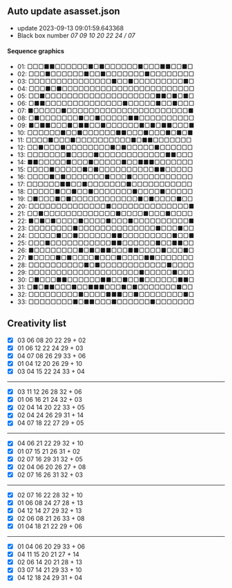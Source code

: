 ## Auto update asasset.json

* update 2023-09-13 09:01:59.643368
* Black box number _07 09 10 20 22 24 / 07_
#### Sequence graphics

* 01: □□□■■□□□□□□■□■□□□□□□■□□□■■□□■□
* 02: □□□■□□□□□□■□□■□□□□□□□■□□□□□□□□
* 03: □□□□□□□□□□□□□□□■□□■□□□□□□□□□■□
* 04: □□□■□■□□□□□□□□□□□□□□□□□□□□□□□□
* 05: □□■□□□□□□□□□□□□□□□□□□□□■■□■□■□
* 06: □■■□□□□□□□□□□□□□□■□□□□□■□□■□□□
* 07: ■□□□□□■□□□□□□□□□□□□□□□□□□□□□□■
* 08: □■□□□□□□□■□□■□□□□□■■□□□□□□□□□□
* 09: ■□■■□□□■□■■□□■□□□□□□■□■□■■□□□■
* 10: □□□□□□■□□■□□□□□□■■□□□■□□□■□■□■
* 11: □□□□■□□□■□□□□□□□□□□■□■■□□□□□□□
* 12: □□■□□□■□□□□□□□□■□■□□□□□■□□□□□□
* 13: □□□□□□□■□□□□■□□□□□□□□□□□□■■□□□
* 14: ■■□□□□□■□□□■□□□□□■□□■■■□□□□□□□
* 15: □□□□■□□□□□■□■□□□□□□□□□□■■□□□□□
* 16: □□□□■□■□□□□□□□■□□□■□□□□□□□□□□□
* 17: □□□□□□■■□□■□□□□□□□■□□□□□□□□□□□
* 18: □□□□□■□□■□□■□□□□□□□■□□□□■□□□□□
* 19: □■□□□■□■□□□□□□□□□□□□■□■□□□□■□□
* 20: □□□□□□□□□□□□□□■□□□□□□□□□□□□□□■
* 21: □□■□□□□□□□□□□□□□■□□□□■□□□■□□□□
* 22: ■□■□■□□□□■□□□□■□□□■□□□□□□□□□□■
* 23: □□□□□□□□■□□□□□□□□□□□□□□■□□□■□□
* 24: □□□□□■□□■□□□□□□■■□□□□□□□□□■□□■
* 25: □□□■□□□□□□□□□□□■■□□□□□□■□□■■□□
* 26: ■□□□□□□□□■□■□■■□□□■■□□□□■□□□■□
* 27: ■□□□□■□■□□□□■□□□■□□□□■■□□□□□□□
* 28: □□□□□□□□□□■□■□□□□□□□□□□□□■□□□□
* 29: □□□□□□□□□□□□□□□□□□□□■□□□□□■□□□
* 30: □■□□□■■□□□□□□■■□□■□□■□□□□□□■■□
* 31: □■□■■□□□■□□■■■□□□■□■□□□□□□□■□□
* 32: □□□□□□□□□■□□□□■■■□□■□□□□□□□□■□
* 33: □□□□□□□□■□■■□□□■□□□□□□■□□□□□□□
## Creativity list

- [x] 03 06 08 20 22 29 + 02
- [x] 01 06 12 22 24 29 + 03
- [x] 04 07 08 26 29 33 + 06
- [x] 01 04 12 20 26 29 + 10
- [x] 03 04 15 22 24 33 + 04
***
- [x] 03 11 12 26 28 32 + 06
- [x] 01 06 16 21 24 32 + 03
- [x] 02 04 14 20 22 33 + 05
- [x] 02 04 24 26 29 31 + 14
- [x] 04 07 18 22 27 29 + 05
***
- [x] 04 06 21 22 29 32 + 10
- [x] 01 07 15 21 26 31 + 02
- [x] 02 07 16 29 31 32 + 05
- [x] 02 04 06 20 26 27 + 08
- [x] 02 07 16 26 31 32 + 03
***
- [x] 02 07 16 22 28 32 + 10
- [x] 01 06 08 24 27 28 + 13
- [x] 04 12 14 27 29 32 + 13
- [x] 02 06 08 21 26 33 + 08
- [x] 01 04 18 21 22 29 + 06
***
- [x] 01 04 06 20 29 33 + 06
- [x] 04 11 15 20 21 27 + 14
- [x] 02 06 14 20 21 28 + 13
- [x] 03 07 14 21 29 33 + 10
- [x] 04 12 18 24 29 31 + 04
